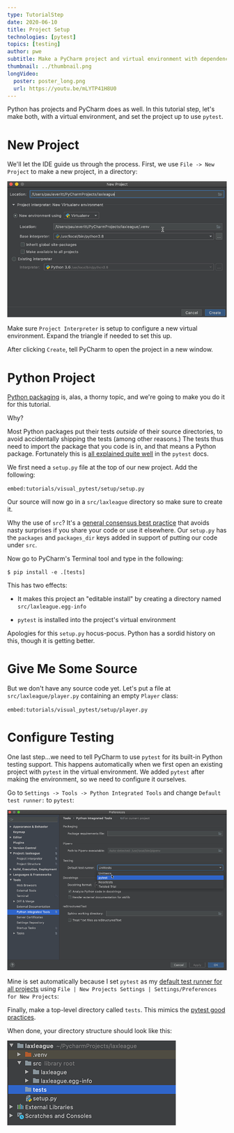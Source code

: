 ```yaml
---
type: TutorialStep
date: 2020-06-10
title: Project Setup
technologies: [pytest]
topics: [testing]
author: pwe
subtitle: Make a PyCharm project and virtual environment with dependencies, then configure PyCharm to use pytest.
thumbnail: ../thumbnail.png
longVideo:
  poster: poster_long.png
  url: https://youtu.be/mLYTP41H8U0
---
```


Python has projects and PyCharm does as well.
In this tutorial step, let's make both, with a virtual environment, and set the project up to use `pytest`.

# New Project

We'll let the IDE guide us through the process. 
First, we use `File -> New Project` to make a new project, in a directory:

![New Project Dialog](./new_project_dialog.png)

Make sure `Project Interpreter` is setup to configure a new virtual environment.
Expand the triangle if needed to set this up.

After clicking `Create`, tell PyCharm to open the project in a new window.

# Python Project

[Python packaging](https://packaging.python.org/tutorials/packaging-projects/) is, alas, a thorny topic, and we're going to make you do it for this tutorial.

Why?

Most Python packages put their tests *outside* of their source directories, to avoid accidentally shipping the tests (among other reasons.)
The tests thus need to import the package that you code is in, and that means a Python package.
Fortunately this is [all explained quite well](https://docs.pytest.org/en/latest/goodpractices.html#tests-outside-application-code) in the `pytest` docs.

We first need a `setup.py` file at the top of our new project.
Add the following:

`embed:tutorials/visual_pytest/setup/setup.py`

Our source will now go in a `src/laxleague` directory so make sure to create it.

Why the use of `src`?  It's a [general consensus best practice](https://hynek.me/articles/testing-packaging/) that avoids nasty surprises if you share your code or use it elsewhere.
Our `setup.py` has the `packages` and `packages_dir` keys added in support of putting our code under `src`.

Now go to PyCharm's Terminal tool and type in the following:

```shell script
$ pip install -e .[tests]
```
This has two effects:

- It makes this project an "editable install" by creating a directory named `src/laxleague.egg-info`

- `pytest` is installed into the project's virtual environment

Apologies for this `setup.py` hocus-pocus.
Python has a sordid history on this, though it is getting better.

# Give Me Some Source

But we don't have any source code yet. 
Let's put a file at `src/laxleague/player.py` containing an empty `Player` class:

`embed:tutorials/visual_pytest/setup/player.py`

# Configure Testing

One last step...we need to tell PyCharm to use `pytest` for its built-in Python testing support.
This happens automatically when we first open an existing project with `pytest` in the virtual environment.
We added `pytest` after making the environment, so we need to configure it ourselves.

Go to `Settings -> Tools -> Python Integrated Tools` and change `Default test runner:` to `pytest`:

![Python Integrated Tools](./python_integrated_tools.png)

Mine is set automatically because I set `pytest` as my [default test runner for all projects](https://www.jetbrains.com/help/pycharm/configure-project-settings.html#new-default-settings) using `File | New Projects Settings | Settings/Preferences for New Projects`:

Finally, make a top-level directory called `tests`.
This mimics the [pytest good practices](https://docs.pytest.org/en/latest/goodpractices.html#tests-outside-application-code).

When done, your directory structure should look like this:

![Directory Structure](./directory.png)
